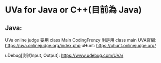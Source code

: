 # UVa for Java or C++(目前為 Java)  
## Java:  
UVa online judge 要用 class Main
CodingFrenzy 則是用 class main
UVA官網: https://uva.onlinejudge.org/index.php
uHunt: https://uhunt.onlinejudge.org/

uDebug[測試Input, Output]: https://www.udebug.com/UVa/
